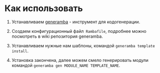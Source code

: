 # Как использовать
1. Устанавливаем [generamba](https://github.com/strongself/Generamba) - инструмент для кодогенерации.

2. Создаем конфигурационный файл` Rambafile`, подробнее можно посмотреть в wiki репозитория generamba.

3. Устанавливаем нужные нам шаблоны, командой `generamba template install`.

4. Установка закончена, далее можем смело генерировать модули командой `generamba gen MODULE_NAME TEMPLATE_NAME`.
